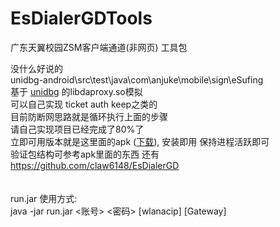 # EsDialerGDTools
广东天翼校园ZSM客户端通道(非网页) 工具包

没什么好说的<br>
unidbg-android\src\test\java\com\anjuke\mobile\sign\eSufing<br>
基于 [unidbg](https://github.com/zhkl0228/unidbg) 的libdaproxy.so模拟<br>
可以自己实现 ticket auth keep之类的<br>
目前防断网思路就是循环执行上面的步骤<br>
请自己实现项目已经完成了80%了<br>
立即可用版本就是这里面的apk ([下载](https://hub.fastgit.xyz/githuu5y5u/EsDialerGDTools/releases/download/1.0/_2.3.2075.21070101.apk)), 安装即用 保持进程活跃即可<br>
验证包结构可参考apk里面的东西 还有 https://github.com/claw6148/EsDialerGD
<br><br>
<br>
run.jar 使用方式:<br>
java -jar run.jar <ipv4> <账号> <密码> [wlanacip] [Gateway]

